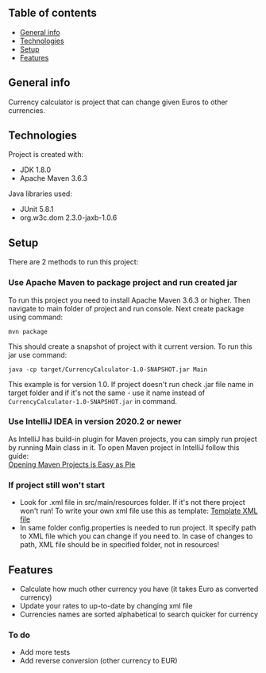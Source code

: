 ## Table of contents
* [General info](#general-info)
* [Technologies](#technologies)
* [Setup](#setup)
* [Features](#features)

## General info
Currency calculator is project that can change given Euros to other 
currencies.

	
## Technologies
Project is created with:
* JDK 1.8.0
* Apache Maven 3.6.3

Java libraries used:
* JUnit 5.8.1
* org.w3c.dom 2.3.0-jaxb-1.0.6
	
## Setup
There are 2 methods to run this project:

### Use Apache Maven to package project and run created jar
To run this project you need to install Apache Maven 3.6.3 or higher. Then navigate to 
main folder of project and run console. Next create package using command:
```
mvn package
```
This should create a snapshot of project with it current version. To run this jar
use command:
```
java -cp target/CurrencyCalculator-1.0-SNAPSHOT.jar Main
```
This example is for version 1.0. If project doesn't run check .jar file name in target
folder and if it's not the same - use it name instead of 
`CurrencyCalculator-1.0-SNAPSHOT.jar` in command.

### Use IntelliJ IDEA in version 2020.2 or newer
As IntelliJ has build-in plugin for Maven projects, you can simply run project by 
running Main class in it. To open Maven project in IntelliJ follow this guide:  
[Opening Maven Projects is Easy as Pie](https://blog.jetbrains.com/idea/2008/03/opening-maven-projects-is-easy-as-pie/)

### If project still won't start
* Look for .xml file in src/main/resources folder. If it's not there project won't run!
To write your own xml file use this as template: 
[Template XML file](https://www.ecb.europa.eu/stats/eurofxref/eurofxref-daily.xml)
* In same folder config.properties is needed to run project. It specify path to XML file
which you can change if you need to. In case of changes to path, XML file should be in
specified folder, not in resources!

## Features
* Calculate how much other currency you have (it takes Euro as converted currency)
* Update your rates to up-to-date by changing xml file
* Currencies names are sorted alphabetical to search quicker for currency

### To do
* Add more tests
* Add reverse conversion (other currency to EUR)
